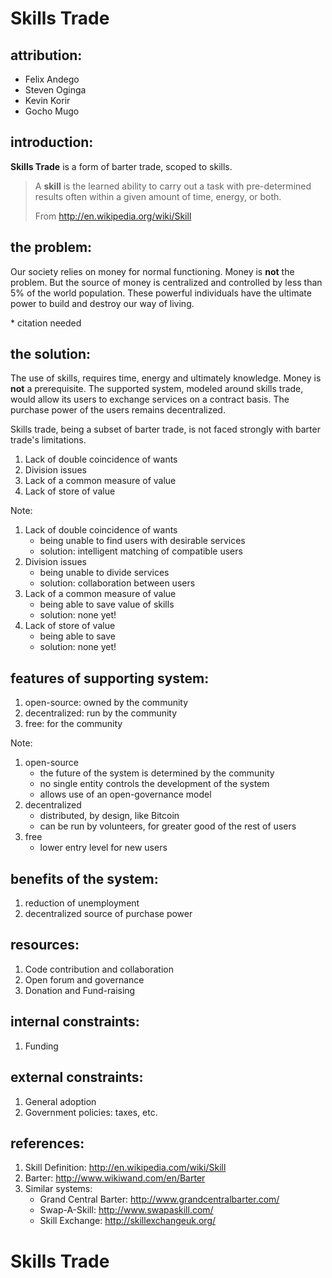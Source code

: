 # Skills Trade



## attribution:

* Felix Andego
* Steven Oginga
* Kevin Korir
* Gocho Mugo



## introduction:

**Skills Trade** is a form of barter trade, scoped to skills.

> A **skill** is the learned ability to carry out a task with
> pre-determined results often within a given amount of time, energy, or
> both.
>
> From http://en.wikipedia.org/wiki/Skill



## the problem:

Our society relies on money for normal functioning. Money is **not** the problem. But the source of money is centralized and controlled by less than 5% of the world population. These powerful individuals have the ultimate power to build and destroy our way of living.

\* citation needed


<!-- .slide: data-background="/res/federal-reserve-bank.jpg" data-background-size="600px" -->


## the solution:

The use of skills, requires time, energy and ultimately knowledge. Money is **not** a prerequisite. The supported system, modeled around skills trade, would allow its users to exchange services on a contract basis. The purchase power of the users remains decentralized.



Skills trade, being a subset of barter trade, is not faced strongly with barter trade's limitations.

1. Lack of double coincidence of wants <!-- .element: class="fragment" data-fragment-index="1" -->
1. Division issues <!-- .element: class="fragment" data-fragment-index="2" -->
1. Lack of a common measure of value <!-- .element: class="fragment" data-fragment-index="3" -->
1. Lack of store of value <!-- .element: class="fragment" data-fragment-index="4" -->

Note:
1. Lack of double coincidence of wants
    - being unable to find users with desirable services
    - solution: intelligent matching of compatible users
1. Division issues
    - being unable to divide services
    - solution: collaboration between users
1. Lack of a common measure of value
    - being able to save value of skills
    - solution: none yet!
1. Lack of store of value
    - being able to save
    - solution: none yet!



## features of supporting system:

1. open-source: owned by the community <!-- .element: class="fragment" data-fragment-index="1" -->
1. decentralized: run by the community <!-- .element: class="fragment" data-fragment-index="2" -->
1. free: for the community <!-- .element: class="fragment" data-fragment-index="3" -->

Note:
1. open-source
    - the future of the system is determined by the community
    - no single entity controls the development of the system
    - allows use of an open-governance model
1. decentralized
    - distributed, by design, like Bitcoin
    - can be run by volunteers, for greater good of the rest of users
1. free
    - lower entry level for new users



## benefits of the system:

1. reduction of unemployment <!-- .element: class="fragment" data-fragment-index="1" -->
1. decentralized source of purchase power <!-- .element: class="fragment" data-fragment-index="2" -->



## resources:

1. Code contribution and collaboration <!-- .element: class="fragment" data-fragment-index="1" -->
1. Open forum and governance <!-- .element: class="fragment" data-fragment-index="2" -->
1. Donation and Fund-raising <!-- .element: class="fragment" data-fragment-index="3" -->



## internal constraints:

1. Funding <!-- .element: class="fragment" data-fragment-index="1" -->


## external constraints:

1. General adoption  <!-- .element: class="fragment" data-fragment-index="1" -->
1. Government policies: taxes, etc.  <!-- .element: class="fragment" data-fragment-index="2" -->



## references:

1. Skill Definition: http://en.wikipedia.com/wiki/Skill
1. Barter: http://www.wikiwand.com/en/Barter
1. Similar systems:
    * Grand Central Barter: http://www.grandcentralbarter.com/
    * Swap-A-Skill: http://www.swapaskill.com/
    * Skill Exchange: http://skillexchangeuk.org/



# Skills Trade
